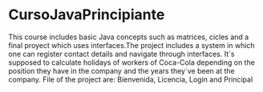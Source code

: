 # CursoJavaPrincipiante
This course includes basic Java concepts such as matrices, cicles and a final proyect which uses interfaces.The project includes a system in which one can register contact details and navigate through interfaces. It´s supposed to calculate holidays of workers of Coca-Cola depending on the position they have in the company and the years they´ve been at the company. 
File of the project are: Bienvenida, Licencia, Login and Principal
